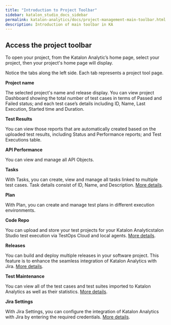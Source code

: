 ```yaml
---
title: "Introduction to Project Toolbar" 
sidebar: katalon_studio_docs_sidebar
permalink: katalon-analytics/docs/project-management-main-toolbar.html 
description: Introduction of main toolbar in KA
---
```


## Access the project toolbar

To open your project, from the Katalon Analytic’s home page, select your project, then your project's home page will display.

Notice the tabs along the left side. Each tab represents a project tool page.

**Project name**

The selected project's name and release display. You can view project Dashboard showing the total number of test cases in terms of Passed and Failed status; and each test case’s details including ID, Name, Last Execution, Started time and Duration.

**Test Results** 

You can view those reports that are automatically created based on the uploaded test results, including Status and Performance reports; and Test Executions table.

**API Performance**

You can view and manage all API Objects.

**Tasks**

With Tasks, you can create, view and manage all tasks linked to multiple test cases. Task details consist of ID, Name, and Description. [More details](katalon-analytics/docs/project-management-task.html).

**Plan**

With Plan, you can create and manage test plans in different execution environments.

**Code Repo**

You can upload and store your test projects for your Katalon Analyticstalon Studio test execution via TestOps Cloud and local agents. [More details](katalon-analytics/docs/code-repo.html).

**Releases**

You can build and deploy multiple releases in your software project. This feature is to enhance the seamless integration of Katalon Analytics with Jira. [More details](katalon-analytics/docs/ka-integration-jira.html).

**Test Maintenance**

You can view all of the test cases and test suites imported to Katalon Analytics as well as their statistics. [More details](katalon-analytics/docs/test-management-maintenance.html).

**Jira Settings**

With Jira Settings, you can configure the integration of Katalon Analytics with Jira by entering the required credentials. [More details](katalon-analytics/docs/ka-integration-jira.html).

